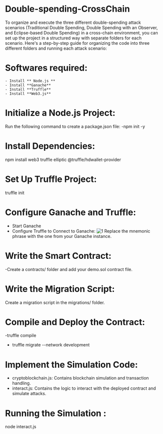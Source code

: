 # Double-spending-CrossChain
To organize and execute the three different double-spending attack scenarios (Traditional Double Spending, Double Spending with an Observer, and Eclipse-based Double Spending) in a cross-chain environment, you can set up the project in a structured way with separate folders for each scenario. Here's a step-by-step guide for organizing the code into three different folders and running each attack scenario: 


# Softwares required:
    - Install ** Node.js **
    - Install **Ganache**
    - Install **Truffle**
    - Install **Web3.js**
# Initialize a Node.js Project:
  Run the following command to create a package.json file:
   -npm init -y
# Install Dependencies:
   npm install web3 truffle elliptic @truffle/hdwallet-provider
# Set Up Truffle Project:
  truffle init
# Configure Ganache and Truffle:
  - Start Ganache
  - Configure Truffle to Connect to Ganache:
    ![1](https://github.com/user-attachments/assets/033cbbe8-196b-4b6d-8118-37bcadb4bc9f)
    Replace the mnemonic phrase with the one from your Ganache instance.
# Write the Smart Contract:
 -Create a contracts/ folder and add your demo.sol contract file.
# Write the Migration Script:
  Create a migration script in the migrations/ folder.
# Compile and Deploy the Contract:
  -truffle compile
  - truffle migrate --network development
# Implement the Simulation Code:
 - cryptoblockchain.js: Contains blockchain simulation and transaction handling.
 - interact.js: Contains the logic to interact with the deployed contract and simulate attacks.
# Running the Simulation :
 node  interact.js
